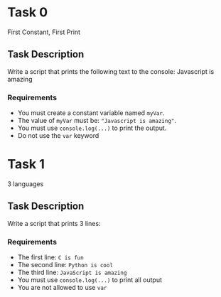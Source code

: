 # Task 0
First Constant, First Print

## Task Description
Write a script that prints the following text to the console:
Javascript is amazing

### Requirements

- You must create a constant variable named `myVar`.
- The value of `myVar` must be: `"Javascript is amazing"`.
- You must use `console.log(...)` to print the output.
- Do not use the `var` keyword

# Task 1
3 languages

## Task Description
Write a script that prints 3 lines:

### Requirements

- The first line: `C is fun`
- The second line: `Python is cool`
- The third line: `JavaScript is amazing`
- You must use `console.log(...)` to print all output
- You are not allowed to use `var`
